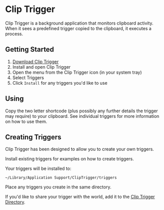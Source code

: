 # Clip Trigger

Clip Trigger is a background application that monitors clipboard activity. When it sees a predefined trigger copied to the clipboard, it executes a process.

## Getting Started

1. [Download Clip Trigger](https://github.com/seanlerner/clip-trigger-disttribution/blob/master/README.md)
2. Install and open Clip Trigger
3. Open the menu from the Clip Trigger icon (in your system tray)
4. Select Triggers
5. Click `Install` for any triggers you'd like to use

## Using

Copy the two letter shortcode (plus possibly any further details the trigger may require) to your clipboard. See individual triggers for more information on how to use them.

## Creating Triggers

Clip Trigger has been designed to allow you to create your own triggers.

Install existing triggers for examples on how to create triggers.

Your triggers will be installed to:

`~/Library/Application Support/ClipTrigger/triggers`

Place any triggers you create in the same directory.

If you'd like to share your trigger with the world, add it to the [Clip Trigger Directory](https://github.com/seanlerner/clip-trigger-directory).
